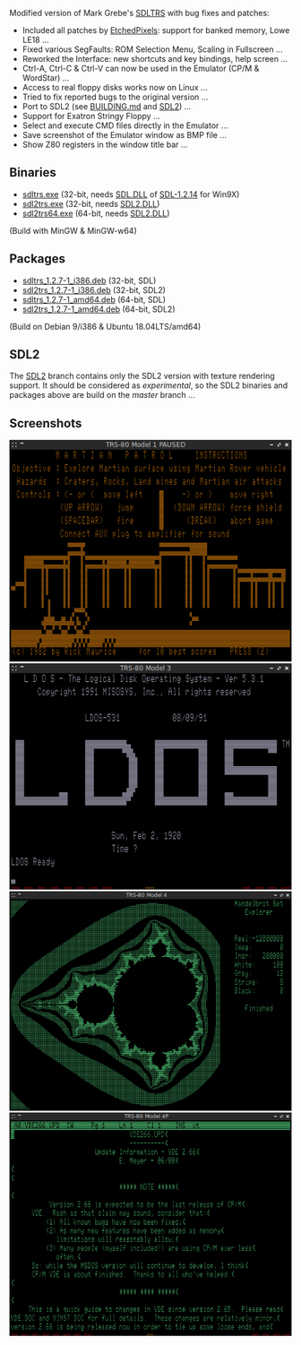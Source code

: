 Modified version of Mark Grebe's [SDLTRS] with bug fixes and patches:

  * Included all patches by [EtchedPixels]: support for banked memory, Lowe LE18 ...
  * Fixed various SegFaults: ROM Selection Menu, Scaling in Fullscreen ...
  * Reworked the Interface: new shortcuts and key bindings, help screen ...
  * Ctrl-A, Ctrl-C & Ctrl-V can now be used in the Emulator (CP/M & WordStar) ...
  * Access to real floppy disks works now on Linux ...
  * Tried to fix reported bugs to the original version ...
  * Port to SDL2 (see [BUILDING.md] and [SDL2]) ...
  * Support for Exatron Stringy Floppy ...
  * Select and execute CMD files directly in the Emulator ...
  * Save screenshot of the Emulator window as BMP file ...
  * Show Z80 registers in the window title bar ...

## Binaries

  * [sdltrs.exe]     (32-bit, needs [SDL.DLL] of [SDL-1.2.14] for Win9X)
  * [sdl2trs.exe]    (32-bit, needs [SDL2.DLL])
  * [sdl2trs64.exe]  (64-bit, needs [SDL2.DLL])

(Build with MinGW & MinGW-w64)

## Packages

  * [sdltrs_1.2.7-1_i386.deb]    (32-bit, SDL)
  * [sdl2trs_1.2.7-1_i386.deb]   (32-bit, SDL2)
  * [sdltrs_1.2.7-1_amd64.deb]   (64-bit, SDL)
  * [sdl2trs_1.2.7-1_amd64.deb]  (64-bit, SDL2)

(Build on Debian 9/i386 & Ubuntu 18.04LTS/amd64)

## SDL2

The [SDL2] branch contains only the SDL2 version with texture rendering support.
It should be considered as *experimental*, so the SDL2 binaries and packages above
are build on the *master* branch ...

## Screenshots

![screenshot](sdltrs01.png)
![screenshot](sdltrs02.png)
![screenshot](sdltrs03.png)
![screenshot](sdltrs04.png)

[BUILDING.md]: BUILDING.md
[EtchedPixels]: https://www.github.com/EtchedPixels/xtrs
[SDL2]: https://gitlab.com/jengun/sdltrs/-/tree/sdl2
[SDL.DLL]: https://www.libsdl.org/download-1.2.php
[SDL2.DLL]: https://www.libsdl.org/download-2.0.php
[SDL-1.2.14]: https://www.libsdl.org/release/SDL-1.2.14-win32.zip
[SDLTRS]: http://sdltrs.sourceforge.net
[sdltrs.exe]: bin/sdltrs.exe
[sdl2trs.exe]: bin/sdl2trs.exe
[sdl2trs64.exe]: bin/sdl2trs64.exe
[sdltrs_1.2.7-1_i386.deb]: bin/sdltrs_1.2.7-1_i386.deb
[sdl2trs_1.2.7-1_i386.deb]: bin/sdl2trs_1.2.7-1_i386.deb
[sdltrs_1.2.7-1_amd64.deb]: bin/sdltrs_1.2.7-1_amd64.deb
[sdl2trs_1.2.7-1_amd64.deb]: bin/sdl2trs_1.2.7-1_amd64.deb
